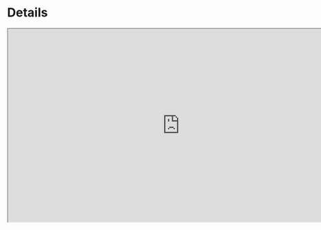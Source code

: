 # Details

<p><iframe title="YouTube video player" src="https://www.youtube.com/embed/PhVB44w_1W8?rel=0" width="800" height="450" allowfullscreen="allowfullscreen" allow="accelerometer; autoplay; clipboard-write; encrypted-media; gyroscope; picture-in-picture"></iframe></p>